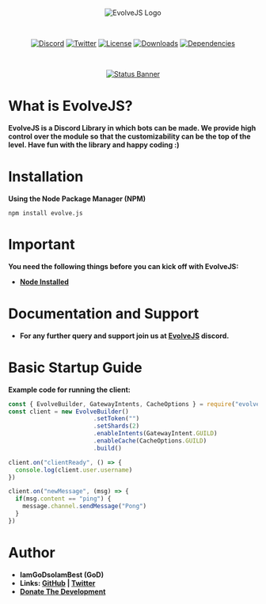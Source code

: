 <div align="center">
  <br />
  <p>
   <img src="https://cdn.discordapp.com/attachments/712948948343455856/734829166821900438/EvolveJS.png" alt="EvolveJS Logo" />
  </p>
  <br />
  <p>
<a href="https://discord.gg/9bnpjqY"><img src="https://discordapp.com/api/guilds/714874374070599720/widget.png?style=shield" alt="Discord" /></a>
    <a href="https://twitter.com/ABlazify"><img src="https://img.shields.io/twitter/follow/ABlazify?label=Follow&style=social" alt="Twitter" /></a>
    <a href="https://github.com/EvolveJS/EvolveJS/blob/master/LICENSE"><img src="https://img.shields.io/npm/l/evolvejs/evolve.js" alt="License" /></a>
    <a href="https://npmjs.com/package/evolvejs/evolve.js"><img src="https://img.shields.io/npm/dt/evolvejs/evolve.js" alt="Downloads" /></a>
    <a href="https://david-dm.org/evolvejs/evolve.js"><img src="https://img.shields.io/david/evolvejs/evolve.js" alt="Dependencies" /></a>
  </p>
  <br />
  <p>
    <a href="https://nodei.co/npm/EvolveJS/"><img src="https://nodei.co/npm/EvolveJS.png?downloads=true&stars=true" alt="Status Banner"></a>
  </p>
</div>



# What is EvolveJS?
**EvolveJS is a Discord Library in which bots can be made. We provide high control over the module so that the customizability can be the top of the level.
Have fun with the library and happy coding :)**

# Installation

**Using the Node Package Manager (NPM)**

```shell script
npm install evolve.js
```

# Important

**You need the following things before you can kick off with EvolveJS:**

- [**Node Installed**](https://www.nodejs.org)


# Documentation and Support

- **For any further query and support join us at [EvolveJS](https://discord.gg/9bnpjqY) discord.**

# Basic Startup Guide

**Example code for running the client:**

```js
const { EvolveBuilder, GatewayIntents, CacheOptions } = require("evolve.js")
const client = new EvolveBuilder()
                        .setToken("")
                        .setShards(2)
                        .enableIntents(GatewayIntent.GUILD)
                        .enableCache(CacheOptions.GUILD)
                        .build()

client.on("clientReady", () => {
  console.log(client.user.username)
})

client.on("newMessage", (msg) => {
  if(msg.content == "ping") {
    message.channel.sendMessage("Pong")
  }
})
```

# Author

- **IamGoDsoIamBest (GoD)**
- **Links: [GitHub](https://github.com/EvolveJS) | [Twitter](https://twitter.com/ABlazify)**
- [**Donate The Development**](https://paypal.me/roahgaming)
